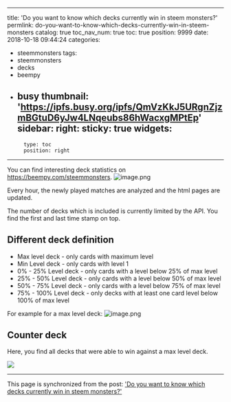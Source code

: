 
---
title: 'Do you want to know which decks currently win in steem monsters?'
permlink: do-you-want-to-know-which-decks-currently-win-in-steem-monsters
catalog: true
toc_nav_num: true
toc: true
position: 9999
date: 2018-10-18 09:44:24
categories:
- steemmonsters
tags:
- steemmonsters
- decks
- beempy
- busy
thumbnail: 'https://ipfs.busy.org/ipfs/QmVzKkJ5URgnZjzmBGtuD6yJw4LNqeubs86hWacxgMPtEp'
sidebar:
    right:
        sticky: true
widgets:
    -
        type: toc
        position: right
---


You can find interesting deck statistics on https://beempy.com/steemmonsters.
![image.png](https://ipfs.busy.org/ipfs/QmVzKkJ5URgnZjzmBGtuD6yJw4LNqeubs86hWacxgMPtEp)

Every hour, the newly played matches are analyzed and the html pages are updated.

The number of decks which is included is currently limited by the API. You find the first and last time stamp on top.

## Different deck definition
*  Max level deck - only cards with maximum level
* Min Level deck - only cards with level 1
* 0% - 25% Level deck - only cards with a level below 25% of max level
* 25% - 50% Level deck - only cards with a level below 50% of max level
* 50% - 75% Level deck - only cards with a level below 75% of max level
* 75% - 100% Level deck - only decks with at least one card level below 100% of max level

For example for a max level deck:
![image.png](https://ipfs.busy.org/ipfs/QmPddEJRhB78ZuFDww6V6Ya1AxQjhQg9DzaE5ZmH3EdjFa)

## Counter deck
Here, you find all decks that were able to win against a max level deck.

![](https://cdn.steemitimages.com/DQmXfYRjo4T2MwThHfMoVBBYvvfmZqM4fm21F335hv9uLCG/image.png)

- - -

This page is synchronized from the post: ['Do you want to know which decks currently win in steem monsters?'](https://steemit.com/@holger80/do-you-want-to-know-which-decks-currently-win-in-steem-monsters)
